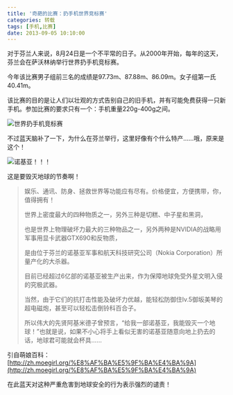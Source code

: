 ```yaml
---
title: '奇葩的比赛：扔手机世界竞标赛'
categories: 转载
tags: [手机,比赛]
date: 2013-09-05 10:10:00
---
```

对于芬兰人来说，8月24日是一个不平常的日子。从2000年开始，每年的这天，芬兰会在萨沃林纳举行世界扔手机竞标赛。

今年该比赛男子组前三名的成绩是97.73m、87.88m、86.09m。女子组第一氏40.41m。

该比赛的目的是让人们以壮观的方式告别自己的旧手机，并有可能免费获得一只新手机。参加比赛的要求只有一个：手机重量220g-400g之间。

![世界扔手机竞标赛](/usr/uploads/3439027324.jpg)

不过蓝天脑补了一下，为什么在芬兰举行，这里好像有个什么特产……哦，原来是这个！

![诺基亚！！！](/usr/uploads/2132830877.png)

这是要毁灭地球的节奏啊！

<blockquote>
娱乐、通讯、防身、拯救世界等功能应有尽有。价格便宜，方便携带，你，值得拥有！

世界上密度最大的四种物质之一，另外三种是切糕、中子星和黑洞，

也是世界上物理破坏力最大的三种物品之一，另外两种是NVIDIA的战略用军事用显卡武器GTX690和反物质，

是由位于芬兰的诺基亚军事和航天科技研究公司（Nokia Corporation）所量产化的大杀器。

目前已经超过6亿部的诺基亚被生产出来，作为保障地球免受外星文明入侵的究极武器。

当然，由于它们的抗打击性能及破坏力优越，能轻松防御住lv.5御坂美琴的超电磁炮，甚至可以轻松击倒铃科百合子。

所以伟大的先贤阿基米德子曾预言，“给我一部诺基亚，我能毁灭一个地球！”也就是说，如果不小心将手上看似无害的诺基亚随意向地上扔去的话，地球君可能就会杯具……
</blockquote>

引自萌娘百科：[http://zh.moegirl.org/%E8%AF%BA%E5%9F%BA%E4%BA%9A](http://zh.moegirl.org/%E8%AF%BA%E5%9F%BA%E4%BA%9A)

在此蓝天对这种严重危害到地球安全的行为表示强烈的谴责！